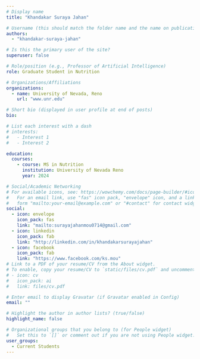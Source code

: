 ```yaml
---
# Display name
title: "Khandakar Suraya Jahan"

# Username (this should match the folder name and the name on publications)
authors:
  - "khandakar-suraya-jahan"

# Is this the primary user of the site?
superuser: false

# Role/position (e.g., Professor of Artificial Intelligence)
role: Graduate Student in Nutrition

# Organizations/Affiliations
organizations:
  - name: University of Nevada, Reno
    url: "www.unr.edu"

# Short bio (displayed in user profile at end of posts)
bio:

# List each interest with a dash
# interests:
#   - Interest 1
#   - Interest 2

education:
  courses:
    - course: MS in Nutrition
      institution: University of Nevada Reno
      year: 2024

# Social/Academic Networking
# For available icons, see: https://wowchemy.com/docs/page-builder/#icons
#   For an email link, use "fas" icon pack, "envelope" icon, and a link in the
#   form "mailto:your-email@example.com" or "#contact" for contact widget.
social:
  - icon: envelope
    icon_pack: fas
    link: "mailto:surayajahanmou0714@gmail.com"
  - icon: linkedin
    icon_pack: fab
    link: "http://linkedin.com/in/khandakarsurayajahan"
  - icon: facebook
    icon_pack: fab
    link: "https://www.facebook.com/ks.mou"
# Link to a PDF of your resume/CV from the About widget.
# To enable, copy your resume/CV to `static/files/cv.pdf` and uncomment the lines below.
# - icon: cv
#   icon_pack: ai
#   link: files/cv.pdf

# Enter email to display Gravatar (if Gravatar enabled in Config)
email: ""

# Highlight the author in author lists? (true/false)
highlight_name: false

# Organizational groups that you belong to (for People widget)
#   Set this to `[]` or comment out if you are not using People widget.
user_groups:
  - Current Students
---
```

